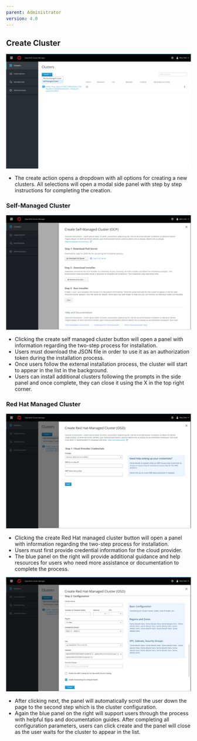 ```yaml
---
parent: Administrator
version: 4.0
---
```


## Create Cluster

![create dropdown](img/normal-10.png)

- The create action opens a dropdown with all options for creating a new clusters. All selections will open a modal side panel with step by step instructions for completing the creation.

### Self-Managed Cluster
![create self](img/three-steps.png)

- Clicking the create self managed cluster button will open a panel with information regarding the two-step process for installation.
- Users must download the JSON file in order to use it as an authorization token during the installation process.
- Once users follow the external installation process, the cluster will start to appear in the list in the background.
- Users can install additional clusters following the prompts in the side panel and once complete, they can close it using the X in the top right corner.

### Red Hat Managed Cluster
![create rh](img/form-panel.png)

- Clicking the create Red Hat managed cluster button will open a panel with information regarding the two-step process for installation.
- Users must first provide credential information for the cloud provider.
- The blue panel on the right will provide additional guidance and help resources for users who need more assistance or documentation to complete the process.

![create rh](img/form-panel-2.png)

- After clicking next, the panel will automatically scroll the user down the page to the second step which is the cluster configuration.
- Again the blue panel on the right will support users through the process with helpful tips and documentation guides. After completing all configuration parameters, users can click create and the panel will close as the user waits for the cluster to appear in the list.
